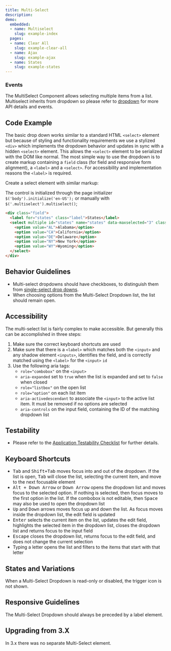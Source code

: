 ```yaml
---
title: Multi-Select
description:
demo:
  embedded:
  - name: Multiselect
    slug: example-index
  pages:
  - name: Clear All
    slug: example-clear-all
  - name: Ajax
    slug: example-ajax
  - name: States
    slug: example-states
---
```


### Events

The MultiSelect Component allows selecting multiple items from a list. Multiselect inherits from dropdown so please refer to [dropdown](../dropdown) for more API details and events.

## Code Example

The basic drop down works similar to a standard HTML `<select>` element but because of styling and functionality requirements we use a stylized `<div>` which implements the dropdown behavior and updates in sync with a hidden `<select>` element. This allows the `<select>` element to be serialized with the DOM like normal. The most simple way to use the dropdown is to create markup containing a `field` class (for field and responsive form alignment), a `<label>` and a `<select>`. For accessibility and implementation reasons the `<label>` is required.

Create a select element with similar markup:

The control is initialized through the page initializer `$('body').initialize('en-US');` or manually with `$('.multiselect').multiselect()`;

```html
<div class="field">
  <label for="states" class="label">States</label>
  <select multiple id="states" name="states" data-maxselected="3" class="multiselect">
    <option value="AL">Alabama</option>
    <option value="CA">California</option>
    <option value="DE">Delaware</option>
    <option value="NY">New York</option>
    <option value="WY">Wyoming</option>
  </select>
</div>
```

## Behavior Guidelines

- Multi-select dropdowns should have checkboxes, to distinguish them from [single-select drop downs](./dropdown).
- When choosing options from the Multi-Select Dropdown list, the list should remain open.

## Accessibility

The multi-select list is fairly complex to make accessible. But generally this can be accomplished in three steps:

1. Make sure the correct keyboard shortcuts are used
2. Make sure that there is a `<label>` which matches both the `<input>` and any shadow element `<inputs>`, identifies the field, and is correctly matched using the `<label>` for the `<input>` `id`
3. Use the following aria tags:
    - `role="combobox"` on the `<input>`
    - `aria-expanded` set to `true` when the list is expanded and set to `false` when closed
    - `role="listbox"` on the open list
    - `role="option"` on each list item
    - `aria-activedescendant` to associate the `<input>` to the active list item. It must be removed if no options are selected
    - `aria-controls` on the input field, containing the ID of the matching dropdown list

## Testability

- Please refer to the [Application Testability Checklist](https://design.infor.com/resources/application-testability-checklist) for further details.

## Keyboard Shortcuts

- <kbd>Tab</kbd> and <kbd>Shift+Tab</kbd> moves focus into and out of the dropdown. If the list is open, <kbd>Tab</kbd> will close the list, selecting the current item, and move to the next focusable element
- <kbd>Alt + Down Arrow</kbd> or <kbd>Down Arrow</kbd> opens the dropdown list and moves focus to the selected option. If nothing is selected, then focus moves to the first option in the list. If the combobox is not editable, then <kbd>Space</kbd> may also be used to open the dropdown list
- <kbd>Up</kbd> and <kbd>Down</kbd> arrows moves focus up and down the list. As focus moves inside the dropdown list, the edit field is updated
- <kbd>Enter</kbd> selects the current item on the list, updates the edit field, highlights the selected item in the dropdown list, closes the dropdown list and returns focus to the input field
- <kbd>Escape</kbd> closes the dropdown list, returns focus to the edit field, and does not change the current selection
- Typing a letter opens the list and filters to the items that start with that letter

## States and Variations

When a Multi-Select Dropdown is read-only or disabled, the trigger icon is not shown.

## Responsive Guidelines

The Multi-Select Dropdown should always be preceded by a label element.

## Upgrading from 3.X

In 3.x there was no separate Multi-Select element.
